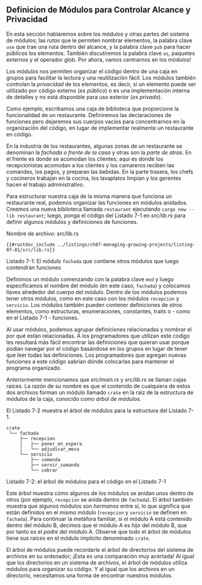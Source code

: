 ## Definicion de Módulos para Controlar Alcance y Privacidad

En esta sección hablaremos sobre los módulos y otras partes del sistema de módulos;
las *rutas* que le permiten nombrar elementos, la palabra clave `use` que trae una
ruta dentro del alcance, y la palabra clave `pub` para hacer públicos los elementos. También discutiremos
la palabra clave `as`, paquetes externos y el operador glob. Por ahora, vamos
centrarnos en los módulos!

Los *módulos* nos permiten organizar el código dentro de una caja en grupos para facilitar la lectura y
una reutilización fácil. Los módulos también controlan la *privacidad* de los elementos, es decir, si un
elemento puede ser utilizado por código externo (*es público*) o es una implementación interna
de detalles y no está disponible para uso exterior (*es privado*).

Como ejemplo, escribamos una caja de biblioteca que proporcione la funcionalidad de un
restaurante. Definiremos las declaraciones de funciones pero dejaremos sus cuerpos
vacíos para concentrarnos en la organización del código, en lugar de implementar realmente
un restaurante en código.

En la industria de los restaurantes, algunas zonas de un restaurante se denominan
la *fachada o frente de la casa* y otras son la *parte de atras*. En el frente es donde se acomodan
los clientes; aquí es donde los recepcionistas acomodan a los clientes y los camareros reciben las comandas,
los pagos, y preparan las bebidas. En la parte trasera, los chefs y cocineros
trabajan en la cocina, los lavaplatos limpian y los gerentes hacen el trabajo administrativo.

Para estructurar nuestra caja de la misma manera que funciona un restaurante real, podemos
organizar las funciones en módulos anidados. Creemos una nueva biblioteca llamada
`restaurant` ejecutando `cargo new --lib restaurant`; luego, ponga el código del
Listado 7-1 en *src/lib.rs* para definir algunos módulos y definiciones de funciones.

<span class="filename">​​Nombre de archivo: src/lib.rs</span>

```rust,noplayground
{{#rustdoc_include ../listings/ch07-managing-growing-projects/listing-07-01/src/lib.rs}}
```

<span class="caption">Listado 7-1: El módulo `fachada` que contiene otros
módulos que luego contendrán funciones</span>

Definimos un módulo comenzando con la palabra clave `mod` y luego especificamos el
nombre del módulo (en este caso, `fachada`) y colocamos llaves
alrededor del cuerpo del módulo. Dentro de los módulos podemos tener otros módulos, como en
este caso con los módulos `recepcion` y `servicio`. Los módulos también pueden contener
definiciones de otros elementos, como estructuras, enumeraciones, constantes, traits o - como
en el Listado 7-1 - funciones.

Al usar módulos, podemos agrupar definiciones relacionadas y nombrar el por qué
están relacionadas. A los programadores que utilizan este código les resultará más fácil encontrar
las definiciones que quieran usar porque podían navegar por el código basándose
en los grupos en lugar de tener que leer todas las definiciones.
Los programadores que agregan nuevas funciones a este código sabrían dónde colocarlas
para mantener el programa organizado.

Anteriormente mencionamos que *src/main.rs* y *src/lib.rs* se llaman cajas
raíces. La razón de su nombre es que el contenido de cualquiera de estos dos
archivos forman un módulo llamado `crate` en la raíz de la estructura de módulos de la caja,
conocido como *árbol de módulos*.

El Listado 7-2 muestra el árbol de módulos para la estructura del Listado 7-1.

```text
crate
 └── fachada
     ├── recepcion
     │   ├── poner_en_espera
     │   └── adjudicar_mesa
     └── servicio
         ├── comanda
         ├── servir_comanda
         └── cobrar
```

<span class="caption">Listado 7-2: el árbol de módulos para el código en el Listado
7-1</span>

Este árbol muestra cómo algunos de los módulos se anidan unos dentro de otros (por ejemplo,
`recepcion` se anida dentro de `fachada`). El árbol también muestra que algunos módulos
son *hermanos* entre sí, lo que significa que están definidos en el mismo módulo
(`recepcion` y `servicio` se definen en `fachada`). Para continuar la
metáfora familiar, si el módulo A está contenido dentro del módulo B, decimos que el módulo A
es *hijo* del módulo B, que por tanto es el *padre* del módulo A.
Observe que todo el árbol de módulos tiene sus raíces en el módulo implícito denominado
`crate`.

El árbol de módulos puede recordarle el árbol de directorios del sistema de archivos en su
ordenador; ¡Esta es una comparación muy acertada! Al igual que los directorios en un sistema de archivos,
el árbol de módulos utiliza módulos para organizar su código. Y al igual que los archivos en un directorio,
necesitamos una forma de encontrar nuestros módulos.

